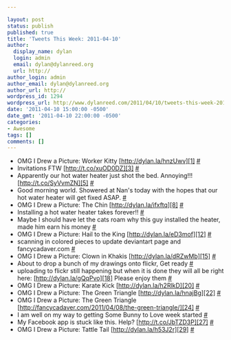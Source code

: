 ```yaml
---

layout: post
status: publish
published: true
title: 'Tweets This Week: 2011-04-10'
author:
  display_name: dylan
  login: admin
  email: dylan@dylanreed.org
  url: http://
author_login: admin
author_email: dylan@dylanreed.org
author_url: http://
wordpress_id: 1294
wordpress_url: http://www.dylanreed.com/2011/04/10/tweets-this-week-2011-04-10/
date: '2011-04-10 15:00:00 -0500'
date_gmt: '2011-04-10 22:00:00 -0500'
categories:
- Awesome
tags: []
comments: []
---
```


  * OMG I Drew a Picture: Worker Kitty [http://dylan.la/hnzUwv][1] [#][2]
  * Invitations FTW [http://t.co/xuOD0DZ][3] [#][4]
  * Apparently our hot water heater just shot the bed. Annoying!!! [http://t.co/SyVvmZN][5] [#][6]
  * Good morning world. Showered at Nan's today with the hopes that our hot water heater will get fixed ASAP. [#][7]
  * OMG I Drew a Picture: The Chin [http://dylan.la/ifxftq][8] [#][9]
  * Installing a hot water heater takes forever!! [#][10]
  * Maybe I should have let the cats roam why this guy installed the heater, made him earn his money [#][11]
  * OMG I Drew a Picture: Hail to the King [http://dylan.la/eD3mof][12] [#][13]
  * scanning in colored pieces to update deviantart page and fancycadaver.com [#][14]
  * OMG I Drew a Picture: Clown in Khakis [http://dylan.la/dRZwMb][15] [#][16]
  * About to drop a bunch of my drawings onto flickr, Get ready [#][17]
  * uploading to flickr still happening but when it is done they will all be right here: [http://dylan.la/gQqPvo][18] Please enjoy them [#][19]
  * OMG I Drew a Picture: Karate Kick [http://dylan.la/h2RlkD][20] [#][21]
  * OMG I Drew a Picture: The Green Triangle [http://dylan.la/hnajBg][22] [#][23]
  * OMG I Drew a Picture: The Green Triangle [http://fancycadaver.com/2011/04/08/the-green-triangle/][24] [#][25]
  * I am well on my way to getting Some Bunny to Love week started [#][26]
  * My Facebook app is stuck like this. Help? [http://t.co/JbTZD3P][27] [#][28]
  * OMG I Drew a Picture: Tattle Tail [http://dylan.la/h53J2r][29] [#][30]
  


   [1]: http://dylan.la/hnzUwv
   [2]: http://twitter.com/awesomeguy/statuses/54561171319169024
   [3]: http://t.co/xuOD0DZ
   [4]: http://twitter.com/awesomeguy/statuses/54679148970524672
   [5]: http://t.co/SyVvmZN
   [6]: http://twitter.com/awesomeguy/statuses/54723552527646720
   [7]: http://twitter.com/awesomeguy/statuses/54874850107469824
   [8]: http://dylan.la/ifxftq
   [9]: http://twitter.com/awesomeguy/statuses/54972652246417408
   [10]: http://twitter.com/awesomeguy/statuses/55010486487494656
   [11]: http://twitter.com/awesomeguy/statuses/55014124022808576
   [12]: http://dylan.la/eD3mof
   [13]: http://twitter.com/awesomeguy/statuses/55285161062973440
   [14]: http://twitter.com/awesomeguy/statuses/55311349521186816
   [15]: http://dylan.la/dRZwMb
   [16]: http://twitter.com/awesomeguy/statuses/55665763129888768
   [17]: http://twitter.com/awesomeguy/statuses/56001259727097856
   [18]: http://dylan.la/gQqPvo
   [19]: http://twitter.com/awesomeguy/statuses/56006529521954816
   [20]: http://dylan.la/h2RlkD
   [21]: http://twitter.com/awesomeguy/statuses/56010739277762560
   [22]: http://dylan.la/hnajBg
   [23]: http://twitter.com/awesomeguy/statuses/56371014216581120
   [24]: http://fancycadaver.com/2011/04/08/the-green-triangle/
   [25]: http://twitter.com/awesomeguy/statuses/56371014149480448
   [26]: http://twitter.com/awesomeguy/statuses/56428937106046976
   [27]: http://t.co/JbTZD3P
   [28]: http://twitter.com/awesomeguy/statuses/56541480239632385
   [29]: http://dylan.la/h53J2r
   [30]: http://twitter.com/awesomeguy/statuses/56735096341929984

